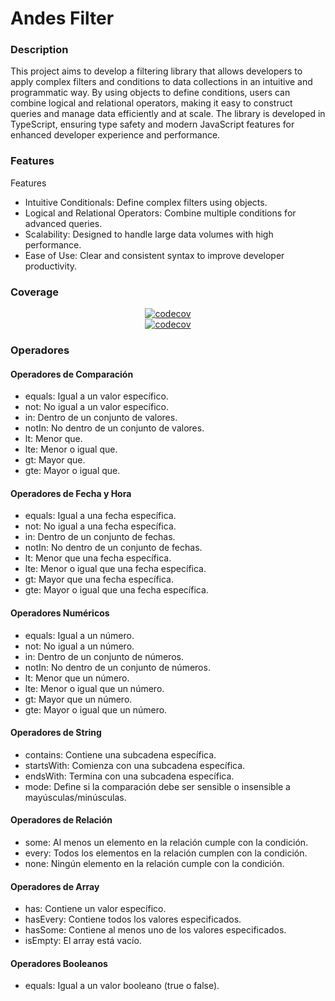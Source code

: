 # Andes Filter

### Description

This project aims to develop a filtering library that allows developers to apply complex filters and
conditions to data collections in an intuitive and programmatic way. By using objects to define
conditions, users can combine logical and relational operators, making it easy to construct queries
and manage data efficiently and at scale. The library is developed in TypeScript, ensuring type
safety and modern JavaScript features for enhanced developer experience and performance.

### Features

Features

- Intuitive Conditionals: Define complex filters using objects.
- Logical and Relational Operators: Combine multiple conditions for advanced queries.
- Scalability: Designed to handle large data volumes with high performance.
- Ease of Use: Clear and consistent syntax to improve developer productivity.

### Coverage

<div align="center">
  <a href="https://codecov.io/github/AndesProject/andes-filter">
    <img src="https://codecov.io/github/AndesProject/andes-filter/branch/main/graph/badge.svg?token=KT8REBY8K1" alt="codecov">
  </a>
  <br>
  <a href="https://codecov.io/github/AndesProject/andes-filter">
    <img src="https://codecov.io/github/AndesProject/andes-filter/graphs/sunburst.svg?token=KT8REBY8K1" alt="codecov">
  </a>
</div>


### Operadores

#### Operadores de Comparación

- equals: Igual a un valor específico.
- not: No igual a un valor específico.
- in: Dentro de un conjunto de valores.
- notIn: No dentro de un conjunto de valores.
- lt: Menor que.
- lte: Menor o igual que.
- gt: Mayor que.
- gte: Mayor o igual que.

#### Operadores de Fecha y Hora

- equals: Igual a una fecha específica.
- not: No igual a una fecha específica.
- in: Dentro de un conjunto de fechas.
- notIn: No dentro de un conjunto de fechas.
- lt: Menor que una fecha específica.
- lte: Menor o igual que una fecha específica.
- gt: Mayor que una fecha específica.
- gte: Mayor o igual que una fecha específica.

#### Operadores Numéricos

- equals: Igual a un número.
- not: No igual a un número.
- in: Dentro de un conjunto de números.
- notIn: No dentro de un conjunto de números.
- lt: Menor que un número.
- lte: Menor o igual que un número.
- gt: Mayor que un número.
- gte: Mayor o igual que un número.

#### Operadores de String

- contains: Contiene una subcadena específica.
- startsWith: Comienza con una subcadena específica.
- endsWith: Termina con una subcadena específica.
- mode: Define si la comparación debe ser sensible o insensible a mayúsculas/minúsculas.

#### Operadores de Relación

- some: Al menos un elemento en la relación cumple con la condición.
- every: Todos los elementos en la relación cumplen con la condición.
- none: Ningún elemento en la relación cumple con la condición.

#### Operadores de Array

- has: Contiene un valor específico.
- hasEvery: Contiene todos los valores especificados.
- hasSome: Contiene al menos uno de los valores especificados.
- isEmpty: El array está vacío.

#### Operadores Booleanos

- equals: Igual a un valor booleano (true o false).
